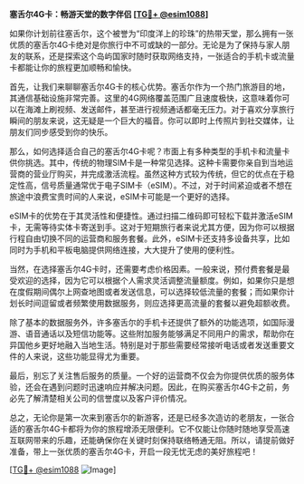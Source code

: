 **塞舌尔4G卡：畅游天堂的数字伴侣 [[TG💪+ @esim1088](https://t.me/s/esim1088)]**

如果你计划前往塞舌尔，这个被誉为“印度洋上的珍珠”的热带天堂，那么拥有一张优质的塞舌尔4G卡绝对是你旅行中不可或缺的一部分。无论是为了保持与家人朋友的联系，还是探索这个岛屿国家时随时获取网络支持，一张适合的手机卡或流量卡都能让你的旅程更加顺畅和愉快。

首先，让我们来聊聊塞舌尔4G卡的核心优势。塞舌尔作为一个热门旅游目的地，其通信基础设施非常完善。这里的4G网络覆盖范围广且速度极快，这意味着你可以在海滩上刷视频、发送邮件，甚至进行视频通话都毫无压力。对于喜欢分享旅行瞬间的朋友来说，这无疑是一个巨大的福音。你可以即时上传照片到社交媒体，让朋友们同步感受到你的快乐。

那么，如何选择适合自己的塞舌尔4G卡呢？市面上有多种类型的手机卡和流量卡供你挑选。其中，传统的物理SIM卡是一种常见选择。这种卡需要你亲自到当地运营商的营业厅购买，并完成激活流程。虽然这种方式较为传统，但它的优点在于稳定性高，信号质量通常优于电子SIM卡（eSIM）。不过，对于时间紧迫或者不想在旅途中浪费宝贵时间的人来说，eSIM卡可能是一个更好的选择。

eSIM卡的优势在于其灵活性和便捷性。通过扫描二维码即可轻松下载并激活eSIM卡，无需等待实体卡寄送到手。这对于短期旅行者来说尤其方便，因为你可以根据行程自由切换不同的运营商和服务套餐。此外，eSIM卡还支持多设备共享，比如同时为手机和平板电脑提供网络连接，大大提升了使用的便利性。

当然，在选择塞舌尔4G卡时，还需要考虑价格因素。一般来说，预付费套餐是最受欢迎的选择，因为它可以根据个人需求灵活调整流量额度。例如，如果你只是想在度假期间偶尔上网查地图或者发送信息，可以选择较低流量的套餐；而如果你计划长时间逗留或者频繁使用数据服务，则应选择更高流量的套餐以避免超额收费。

除了基本的数据服务外，许多塞舌尔的手机卡还提供了额外的功能选项，如国际漫游、语音通话以及短信功能等。这些附加服务能够满足不同用户的需求，帮助你在异国他乡更好地融入当地生活。特别是对于那些需要经常接听电话或者发送重要文件的人来说，这些功能显得尤为重要。

最后，别忘了关注售后服务的质量。一个好的运营商不仅会为你提供优质的服务体验，还会在遇到问题时迅速响应并解决问题。因此，在购买塞舌尔4G卡之前，务必先了解清楚相关公司的信誉度以及客户评价情况。

总之，无论你是第一次来到塞舌尔的新游客，还是已经多次造访的老朋友，一张合适的塞舌尔4G卡都将为你的旅程增添无限便利。它不仅能让你随时随地享受高速互联网带来的乐趣，还能确保你在关键时刻保持联络畅通无阻。所以，请提前做好准备，带上一张优质的塞舌尔4G卡，开启一段无忧无虑的美好旅程吧！

[[TG💪+ @esim1088](https://t.me/s/esim1088) ![Image](https://i.postimg.cc/4NQfJmqS/Snipaste-2025-05-13-00-14-12.png)]